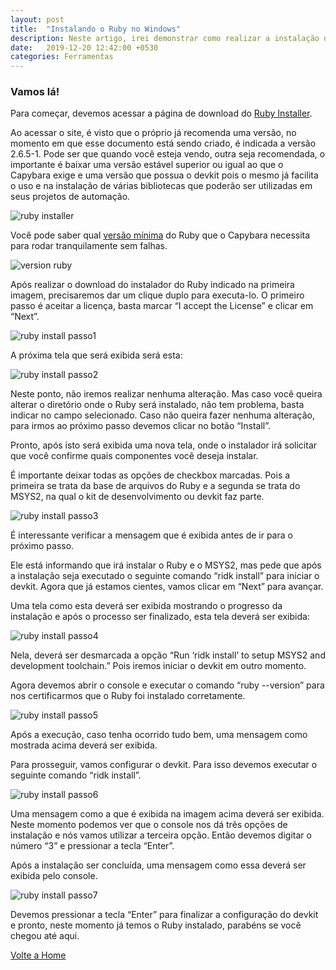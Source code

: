 ```yaml
---
layout: post
title:  "Instalando o Ruby no Windows"
description: Neste artigo, irei demonstrar como realizar a instalação do Ruby para realizar testes com os frameworks RSpec e Capybara.
date:   2019-12-20 12:42:00 +0530
categories: Ferramentas
---
```


### Vamos lá!
Para começar, devemos acessar a página de download do [Ruby Installer](https://rubyinstaller.org/downloads/).

Ao acessar o site, é visto que o próprio já recomenda uma versão, no momento em que esse documento está sendo criado, é indicada a versão 2.6.5-1. Pode ser que quando você esteja vendo, outra seja recomendada, o importante é baixar uma versão estável superior ou igual ao que o Capybara exige e uma versão que possua o devkit pois o mesmo já facilita o uso e na instalação de várias bibliotecas que poderão ser utilizadas em seus projetos de automação.

![ruby installer](\images\ruby-installer.png)

Você pode saber qual [versão mínima](https://rubygems.org/gems/capybara) do Ruby que o Capybara necessita para rodar tranquilamente sem falhas.

![version ruby](\images\version-ruby.png)

Após realizar o download do instalador do Ruby indicado na primeira imagem, precisaremos dar um clique duplo para executa-lo. O primeiro passo é aceitar a licença, basta marcar “I accept the License” e clicar em “Next”.

![ruby install passo1](\images\ruby-install-step1.png)

A próxima tela que será exibida será esta:

![ruby install passo2](\images\ruby-install-step2.png)

Neste ponto, não iremos realizar nenhuma alteração. Mas caso você queira alterar o diretório onde o Ruby será instalado, não tem problema, basta indicar no campo selecionado. Caso não queira fazer nenhuma alteração, para irmos ao próximo passo devemos clicar no botão “Install”.

Pronto, após isto será exibida uma nova tela, onde o instalador irá solicitar que você confirme quais componentes você deseja instalar.

É importante deixar todas as opções de checkbox marcadas. Pois a primeira se trata da base de arquivos do Ruby e a segunda se trata do MSYS2, na qual o kit de desenvolvimento ou devkit faz parte.

![ruby install passo3](\images\ruby-install-step3.png)

É interessante verificar a mensagem que é exibida antes de ir para o próximo passo.

Ele está informando que irá instalar o Ruby e o MSYS2, mas pede que após a instalação seja executado o seguinte comando “ridk install” para iniciar o devkit. Agora que já estamos cientes, vamos clicar em “Next” para avançar.

Uma tela como esta deverá ser exibida mostrando o progresso da instalação e após o processo ser finalizado, esta tela deverá ser exibida:

![ruby install passo4](\images\ruby-install-step4.png)

Nela, deverá ser desmarcada a opção “Run ‘ridk install’ to setup MSYS2 and development toolchain.” Pois iremos iniciar o devkit em outro momento.

Agora devemos abrir o console e executar o comando “ruby --version” para nos certificarmos que o Ruby foi instalado corretamente.

![ruby install passo5](\images\ruby-install-step5.png)

Após a execução, caso tenha ocorrido tudo bem, uma mensagem como mostrada acima deverá ser exibida.

Para prosseguir, vamos configurar o devkit. Para isso devemos executar o seguinte comando “ridk install”.

![ruby install passo6](\images\ruby-install-step6.png)

Uma mensagem como a que é exibida na imagem acima deverá ser exibida. Neste momento podemos ver que o console nos dá três opções de instalação e nós vamos utilizar a terceira opção. Então devemos digitar o número “3” e pressionar a tecla “Enter”.

Após a instalação ser concluída, uma mensagem como essa deverá ser exibida pelo console.

![ruby install passo7](\images\ruby-install-step7.png)

Devemos pressionar a tecla “Enter” para finalizar a configuração do devkit e pronto, neste momento já temos o Ruby instalado, parabéns se você chegou até aqui.

[Volte a Home](/#)